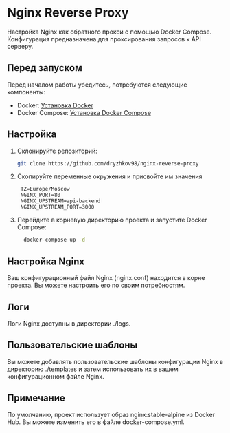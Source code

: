# Nginx Reverse Proxy

Настройка Nginx как обратного прокси с помощью Docker Compose. Конфигурация предназначена для проксирования запросов к API серверу.

## Перед запуском
Перед началом работы убедитесь, потребуются следующие компоненты:
- Docker: [Установка Docker](https://docs.docker.com/get-docker/)
- Docker Compose: [Установка Docker Compose](https://docs.docker.com/compose/install/)

## Настройка


1. Склонируйте репозиторий:

   ```bash
   git clone https://github.com/dryzhkov98/nginx-reverse-proxy
   ```

2. Cкопируйте переменные окружения и присвойте им значения

    ```.dotenv
     TZ=Europe/Moscow
     NGINX_PORT=80
     NGINX_UPSTREAM=api-backend
     NGINX_UPSTREAM_PORT=3000
    ```

3. Перейдите в корневую директорию проекта и запустите Docker Compose:
    ```bash
      docker-compose up -d
    ```

## Настройка Nginx
Ваш конфигурационный файл Nginx (nginx.conf) находится в корне проекта. Вы можете настроить его по своим потребностям.

## Логи
Логи Nginx доступны в директории ./logs.

## Пользовательские шаблоны
Вы можете добавлять пользовательские шаблоны конфигурации Nginx в директорию ./templates и затем использовать их в вашем конфигурационном файле Nginx.

## Примечание
По умолчанию, проект использует образ nginx:stable-alpine из Docker Hub. Вы можете изменить его в файле docker-compose.yml.

